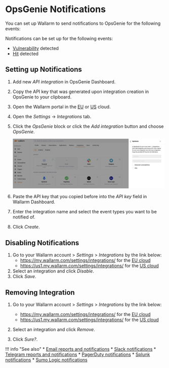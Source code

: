 # OpsGenie Notifications

You can set up Wallarm to send notifications to OpsGenie for the following events:

Notifications can be set up for the following events:

* [Vulnerability](../../../glossary-en.md#vulnerability) detected
* [Hit](../../../glossary-en.md#hit) detected

## Setting up Notifications

1. Add new *API integration* in OpsGenie Dashboard.
2. Copy the API key that was generated upon integration creation in OpsGenie to your clipboard.
3. Open the Wallarm portal in the [EU](https://my.wallarm.com) or [US](https://us1.my.wallarm.com) cloud.
4. Open the *Settings* → *Integrations* tab.
5. Click the *OpsGenie* block or click the *Add integration* button and choose *OpsGenie*.
    
    ![!Adding integration via the button](../../../images/user-guides/settings/integrations/add-opsgenie-integration.png)
6. Paste the API key that you copied before into the *API key* field in Wallarm Dashboard.
7. Enter the integration name and select the event types you want to be notified of.
8. Click *Create*.

## Disabling Notifications

1. Go to your Wallarm account > *Settings* > *Integrations* by the link below:
      * https://my.wallarm.com/settings/integrations/ for the [EU cloud](../../../quickstart-en/how-wallarm-works/qs-intro-en.md#eu-cloud)
      * https://us1.my.wallarm.com/settings/integrations/ for the [US cloud](../../../quickstart-en/how-wallarm-works/qs-intro-en.md#us-cloud)
1. Select an integration and click *Disable*.
1. Click *Save*.

## Removing Integration

1. Go to your Wallarm account > *Settings* > *Integrations* by the link below:

      * https://my.wallarm.com/settings/integrations/ for the [EU cloud](../../../quickstart-en/how-wallarm-works/qs-intro-en.md#eu-cloud)
      * https://us1.my.wallarm.com/settings/integrations/ for the [US cloud](../../../quickstart-en/how-wallarm-works/qs-intro-en.md#us-cloud)
1. Select an integration and click *Remove*.
1. Click *Sure?*.

!!! info "See also"
    * [Email reports and notifications](email.md)
    * [Slack notifications](slack.md)
    * [Telegram reports and notifications](telegram.md)
    * [PagerDuty notifications](pagerduty.md)
    * [Splunk notifications](splunk.md)
    * [Sumo Logic notifications](sumologic.md)